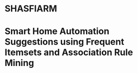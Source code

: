 # SHASFIARM
# Smart Home Automation Suggestions using Frequent Itemsets and Association Rule Mining
